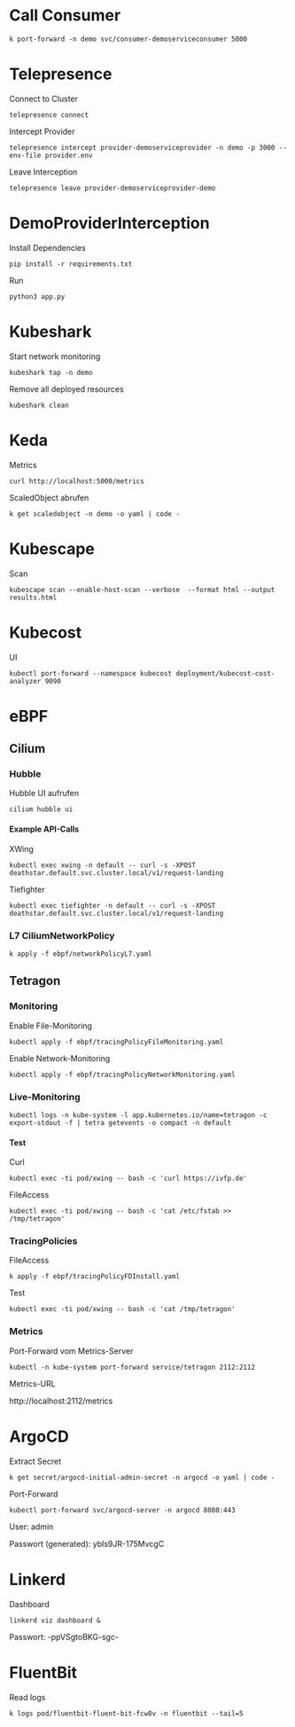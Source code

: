 # Call Consumer

```
k port-forward -n demo svc/consumer-demoserviceconsumer 5000
```

# Telepresence

Connect to Cluster
```
telepresence connect
```

Intercept Provider
```
telepresence intercept provider-demoserviceprovider -n demo -p 3000 --env-file provider.env
```

Leave Interception
```
telepresence leave provider-demoserviceprovider-demo
```

# DemoProviderInterception

Install Dependencies
```
pip install -r requirements.txt
```

Run
```
python3 app.py
```

# Kubeshark

Start network monitoring

```
kubeshark tap -n demo
```

Remove all deployed resources

```
kubeshark clean
```

# Keda

Metrics

```
curl http://localhost:5000/metrics
```

ScaledObject abrufen

```
k get scaledobject -n demo -o yaml | code -
```

# Kubescape

Scan

```
kubescape scan --enable-host-scan --verbose  --format html --output results.html
```

# Kubecost

UI

```
kubectl port-forward --namespace kubecost deployment/kubecost-cost-analyzer 9090
```

# eBPF

## Cilium

### Hubble

Hubble UI aufrufen

```
cilium hubble ui
```

#### Example API-Calls

XWing

```
kubectl exec xwing -n default -- curl -s -XPOST deathstar.default.svc.cluster.local/v1/request-landing
```

Tiefighter

```
kubectl exec tiefighter -n default -- curl -s -XPOST deathstar.default.svc.cluster.local/v1/request-landing
```

### L7 CiliumNetworkPolicy

```
k apply -f ebpf/networkPolicyL7.yaml
```

## Tetragon

### Monitoring

Enable File-Monitoring

```
kubectl apply -f ebpf/tracingPolicyFileMonitoring.yaml
```

Enable Network-Monitoring

```
kubectl apply -f ebpf/tracingPolicyNetworkMonitoring.yaml
```

### Live-Monitoring

```
kubectl logs -n kube-system -l app.kubernetes.io/name=tetragon -c export-stdout -f | tetra getevents -o compact -n default
```

#### Test

Curl

```
kubectl exec -ti pod/xwing -- bash -c 'curl https://ivfp.de'
```

FileAccess

```
kubectl exec -ti pod/xwing -- bash -c 'cat /etc/fstab >> /tmp/tetragon'
```

### TracingPolicies

FileAccess

```
k apply -f ebpf/tracingPolicyFDInstall.yaml
```

Test

```
kubectl exec -ti pod/xwing -- bash -c 'cat /tmp/tetragon'
```

### Metrics

Port-Forward vom Metrics-Server

```
kubectl -n kube-system port-forward service/tetragon 2112:2112
```

Metrics-URL

http://localhost:2112/metrics


# ArgoCD

Extract Secret
```
k get secret/argocd-initial-admin-secret -n argocd -o yaml | code -
```

Port-Forward
```
kubectl port-forward svc/argocd-server -n argocd 8080:443
```

User:
admin

Passwort (generated):
ybIs9JR-175MvcgC

# Linkerd

Dashboard
```
linkerd viz dashboard &
```
Passwort:
-ppVSgtoBKG-sgc-


# FluentBit

Read logs

```
k logs pod/fluentbit-fluent-bit-fcw8v -n fluentbit --tail=5
```